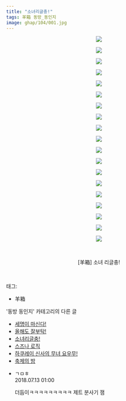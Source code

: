 ```yaml
---
title: "소녀리글충!"
tags: 羊箱 동방_동인지
image: ghap/104/001.jpg
---
```

<div class="article">
<p style="text-align: center; clear: none; float: none;"><img src="{{ site.nasurl }}/ghap/104/001.jpg"/></p>
<p style="text-align: center; clear: none; float: none;"><img src="{{ site.nasurl }}/ghap/104/002.jpg"/></p>
<p style="text-align: center; clear: none; float: none;"><img src="{{ site.nasurl }}/ghap/104/003.jpg"/></p>
<p style="text-align: center; clear: none; float: none;"><img src="{{ site.nasurl }}/ghap/104/004.jpg"/></p>
<p style="text-align: center; clear: none; float: none;"><img src="{{ site.nasurl }}/ghap/104/005.jpg"/></p>
<p style="text-align: center; clear: none; float: none;"><img src="{{ site.nasurl }}/ghap/104/006.jpg"/></p>
<p style="text-align: center; clear: none; float: none;"><img src="{{ site.nasurl }}/ghap/104/007.jpg"/></p>
<p style="text-align: center; clear: none; float: none;"><img src="{{ site.nasurl }}/ghap/104/008.jpg"/></p>
<p style="text-align: center; clear: none; float: none;"><img src="{{ site.nasurl }}/ghap/104/009.jpg"/></p>
<p style="text-align: center; clear: none; float: none;"><img src="{{ site.nasurl }}/ghap/104/010.jpg"/></p>
<p style="text-align: center; clear: none; float: none;"><img src="{{ site.nasurl }}/ghap/104/011.jpg"/></p>
<p style="text-align: center; clear: none; float: none;"><img src="{{ site.nasurl }}/ghap/104/012.jpg"/></p>
<p style="text-align: center; clear: none; float: none;"><img src="{{ site.nasurl }}/ghap/104/013.jpg"/></p>
<p style="text-align: center; clear: none; float: none;"><img src="{{ site.nasurl }}/ghap/104/014.jpg"/></p>
<p style="text-align: center; clear: none; float: none;"><img src="{{ site.nasurl }}/ghap/104/015.jpg"/></p>
<p style="text-align: center; clear: none; float: none;"><img src="{{ site.nasurl }}/ghap/104/016.jpg"/></p>
<p style="text-align: center; clear: none; float: none;"><img src="{{ site.nasurl }}/ghap/104/017.jpg"/></p>
<p style="text-align: center; clear: none; float: none;"><img src="{{ site.nasurl }}/ghap/104/018.jpg"/></p>
<p style="text-align: center; clear: none; float: none;"><img src="{{ site.nasurl }}/ghap/104/019.jpg"/></p>
<p style="text-align: center; clear: none; float: none;"><br/></p>
<p style="text-align: center; clear: none; float: none;">[羊箱] 소녀 리글충!</p>
<p><br/></p>
</div><div class="tagTrail">
<p>태그: </p>
<ul>
<li>羊箱</li>
</ul>
</div><div class="another">
<p>'동방 동인지' 카테고리의 다른 글</p>
<ul>
<li><a href="/2016-06-18-ghap_106">세명이 마신다!</a></li>
<li><a href="/2016-06-18-ghap_105">올해도 잘부탁!</a></li>
<li><a href="/2016-06-18-ghap_104">소녀리글충!</a></li>
<li><a href="/2016-06-18-ghap_102">스즈나 로직</a></li>
<li><a href="/2016-06-18-ghap_101">하쿠레이 신사의 무녀 요우무!</a></li>
<li><a href="/2016-06-16-ghap_100">축제의 밤</a></li>
</ul>
</div><div class="cb_module cb_fluid">
<div class="cb_wrt cb_profile">
<div class="comment">
<ul>
<li class="cb_thumb_off" id="comment15285109">
<div class="cb_comment_area">
<div class="cb_info_area">
<div class="cb_section">
<span class="cb_nick_name">ㄱㅁㅎ</span>
</div>
<div class="cb_section">
<span class="cb_date">2018.07.13 01:00 </span>
</div>
</div>
<div class="cb_dsc_comment">
<p class="cb_dsc">
											더듬이ㅋㅋㅋㅋㅋㅋㅋㅋㅋ 제트 분사기 잼
										</p>
</div>
</div></li>
</ul>
</div>
</div><!-- commentList close -->
</div>
<br/>
<p id="refer"></p>
<br/>
